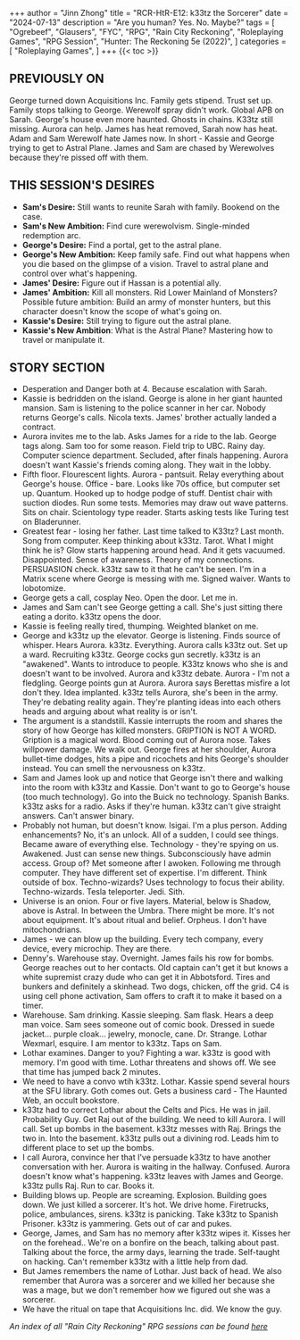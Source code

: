 +++
author = "Jinn Zhong"
title = "RCR-HtR-E12: k33tz the Sorcerer"
date = "2024-07-13"
description = "Are you human? Yes. No. Maybe?"
tags = [
    "Ogrebeef",
    "Glausers",
    "FYC",
    "RPG",
    "Rain City Reckoning",
    "Roleplaying Games",
    "RPG Session",
    "Hunter: The Reckoning 5e (2022)",
]
categories = [
    "Roleplaying Games",
]
+++
{{< toc >}}

## PREVIOUSLY ON
George turned down Acquisitions Inc. Family gets stipend. Trust set up. Family stops talking to George. Werewolf spray didn't work. Global APB on Sarah. George's house even more haunted. Ghosts in chains. K33tz still missing. Aurora can help. James has heat removed, Sarah now has heat. Adam and Sam Werewolf hate James now.
In short - Kassie and George trying to get to Astral Plane. James and Sam are chased by Werewolves because they're pissed off with them.
## THIS SESSION'S DESIRES
* **Sam's Desire:** Still wants to reunite Sarah with family. Bookend on the case.
* **Sam's New Ambition:** Find cure werewolvism. Single-minded redemption arc.
* **George's Desire:** Find a portal, get to the astral plane.
* **George's New Ambition:** Keep family safe. Find out what happens when you die based on the glimpse of a vision. Travel to astral plane and control over what's happening.
* **James' Desire:** Figure out if Hassan is a potential ally.
* **James' Ambition:** Kill all monsters. Rid Lower Mainland of Monsters? Possible future ambition: Build an army of monster hunters, but this character doesn't know the scope of what's going on.
* **Kassie's Desire:** Still trying to figure out the astral plane.
* **Kassie's New Ambition**: What is the Astral Plane? Mastering how to travel or manipulate it.
## STORY SECTION
* Desperation and Danger both at 4. Because escalation with Sarah. 
* Kassie is bedridden on the island. George is alone in her giant haunted mansion. Sam is listening to the police scanner in her car. Nobody returns George's calls. Nicola texts. James' brother actually landed a contract.
* Aurora invites me to the lab. Asks James for a ride to the lab. George tags along. Sam too for some reason. Field trip to UBC. Rainy day. Computer science department. Secluded, after finals happening. Aurora doesn't want Kassie's friends coming along. They wait in the lobby.
* Fifth floor. Flourescent lights. Aurora - pantsuit. Relay everything about George's house. Office - bare. Looks like 70s office, but computer set up. Quantum. Hooked up to hodge podge of stuff. Dentist chair with suction diodes. Run some tests. Memories may draw out wave patterns. Sits on chair. Scientology type reader. Starts asking tests like Turing test on Bladerunner.
* Greatest fear - losing her father. Last time talked to K33tz? Last month. Song from computer. Keep thinking about k33tz. Tarot. What I might think he is? Glow starts happening around head. And it gets vacuumed. Disappointed. Sense of awareness. Theory of my connections. PERSUASION check. k33tz saw to it that he can't be seen. I'm in a Matrix scene where George is messing with me. Signed waiver. Wants to lobotomize. 
* George gets a call, cosplay Neo. Open the door. Let me in.
* James and Sam can't see George getting a call. She's just sitting there eating a dorito. k33tz opens the door. 
* Kassie is feeling really tired, thumping. Weighted blanket on me.
* George and k33tz up the elevator. George is listening. Finds source of whisper. Hears Aurora. k33tz. Everything. Aurora calls k33tz out. Set up a ward. Recruiting k33tz. George cocks gun secretly. k33tz is an "awakened". Wants to introduce to people. K33tz knows who she is and doesn't want to be involved. Aurora and k33tz debate. Aurora - I'm not a fledgling. George points gun at Aurora. Aurora says Berettas misfire a lot don't they. Idea implanted. k33tz tells Aurora, she's been in the army. They're debating reality again. They're planting ideas into each others heads and arguing about what reality is or isn't.
* The argument is a standstill. Kassie interrupts the room and shares the story of how George has killed monsters. GRIPTION is NOT A WORD. Gription is a magical word. Blood coming out of Aurora nose. Takes willpower damage. We walk out. George fires at her shoulder, Aurora bullet-time dodges, hits a pipe and ricochets and hits George's shoulder instead.  You can smell the nervousness on k33tz.
* Sam and James look up and notice that George isn't there and walking into the room with k33tz and Kassie.  Don't want to go to George's house (too much technology). Go into the Buick no technology. Spanish Banks. k33tz asks for a radio. Asks if they're human. k33tz can't give straight answers. Can't answer binary.
* Probably not human, but doesn't know. Isigai. I'm a plus person. Adding enhancements? No, it's an unlock. All of a sudden, I could see things. Became aware of everything else. Technology - they're spying on us. Awakened. Just can sense new things. Subconsciously have admin access. Group of? Met someone after I awoken. Following me through computer. They have different set of expertise. I'm different. Think outside of box. Techno-wizards? Uses technology to focus their ability. Techno-wizards. Tesla teleporter. Jedi. Sith.
* Universe is an onion. Four or five layers. Material, below is Shadow, above is Astral. In between the Umbra. There might be more. It's not about equipment. It's about ritual and belief. Orpheus. I don't have mitochondrians.
* James - we can blow up the building. Every tech company, every device, every microchip. They are there.
* Denny's. Warehouse stay. Overnight. James fails his row for bombs. George reaches out to her contacts. Old captain can't get it but knows a white supremist crazy dude who can get it in Abbotsford. Tires and bunkers and definitely a skinhead. Two dogs, chicken, off the grid. C4 is using cell phone activation, Sam offers to craft it to make it based on a timer.
* Warehouse. Sam drinking. Kassie sleeping. Sam flask. Hears a deep man voice. Sam sees someone out of comic book. Dressed in suede jacket... purple cloak... jewelry, monocle, cane. Dr. Strange. Lothar Wexmarl, esquire. I am mentor to k33tz. Taps on Sam.
* Lothar examines. Danger to you? Fighting a war. k33tz is good with memory. I'm good with time. Lothar threatens and shows off. We see that time has jumped back 2 minutes.
* We need to have a convo wtih k33tz. Lothar. Kassie spend several hours at the SFU library. Goth comes out. Gets a business card - The Haunted Web, an occult bookstore.
* k33tz had to correct Lothar about the Celts and Pics. He was in jail. Probability Guy. Get Raj out of the building. We need to kill Aurora. I will call. Set up bombs in the basement. k33tz messes with Raj. Brings the two in. Into the basement. k33tz pulls out a divining rod. Leads him to different place to set up the bombs. 
* I call Aurora, convince her that I've persuade k33tz to have another conversation with her. Aurora is waiting in the hallway. Confused. Aurora doesn't know what's happening. k33tz leaves with James and George. k33tz pulls Raj. Run to car. Books it.
* Building blows up. People are screaming. Explosion. Building goes down. We just killed a sorcerer. It's hot. We drive home. Firetrucks, police, ambulances, sirens. k33tz is panicking. Take k33tz to Spanish Prisoner. k33tz is yammering. Gets out of car and pukes.
* George, James, and Sam has no memory after k33tz wipes it. Kisses her on the forehead.. We're on a bonfire on the beach, talking about past. Talking about the force, the army days, learning the trade. Self-taught on hacking. Can't remember k33tz with a little help from dad.
* But James remembers the name of Lothar. Just back of head. We also remember that Aurora was a sorcerer and we killed her because she was a mage, but we don't remember how we figured out she was a sorcerer.
* We have the ritual on tape that Acquisitions Inc. did. We know the guy.

_An index of all "Rain City Reckoning" RPG sessions can be found [here](https://journal.jinnzhong.com/tags/rain-city-reckoning/)_

